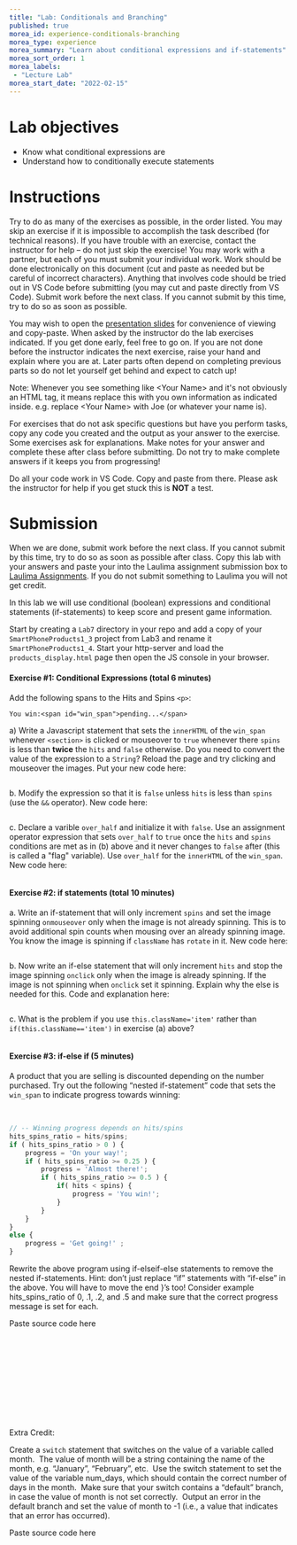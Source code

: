 ```yaml
--- 
title: "Lab: Conditionals and Branching" 
published: true 
morea_id: experience-conditionals-branching
morea_type: experience 
morea_summary: "Learn about conditional expressions and if-statements"
morea_sort_order: 1 
morea_labels:
 - "Lecture Lab"
morea_start_date: "2022-02-15"
---
```

# Lab objectives
- Know what conditional expressions are
- Understand how to conditionally execute statements

# Instructions
Try to do as many of the exercises as possible, in the order listed. You may skip an exercise if it is impossible to accomplish the task described (for technical reasons). If you have trouble with an exercise, contact the instructor for help – do not just skip the exercise! You may work with a partner, but each of you must submit your individual work. Work should be done electronically on this document (cut and paste as needed but be careful of incorrect characters). Anything that involves code should be tried out in VS Code before submitting (you may cut and paste directly from VS Code). Submit work before the next class. If you cannot submit by this time, try to do so as soon as possible.

You may wish to open the [presentation slides](ITM352_flow_control_I.pptx) for convenience of viewing and copy-paste. When asked by the instructor do the lab exercises indicated. If you get done early, feel free to go on. If you are not done before the instructor indicates the next exercise, raise your hand and explain where you are at. Later parts often depend on completing previous parts so do not let yourself get behind and expect to catch up!

Note: Whenever you see something like \<Your Name\> and it's not obviously an HTML tag, it means replace this with you own information as indicated inside. e.g. replace \<Your Name\> with Joe (or whatever your name is).

For exercises that do not ask specific questions but have you perform tasks, copy any code you created and the output as your answer to the exercise. Some exercises ask for explanations. Make notes for your answer and complete these after class before submitting. Do not try to make complete answers if it keeps you from progressing!

Do all your code work in VS Code. Copy and paste from there. Please ask the instructor for help if you get stuck this is **NOT** a test.

# Submission
When we are done, submit work before the next class. If you cannot submit by this time, try to do so as soon as possible after class. Copy this lab with your answers and paste your into the Laulima assignment submission box to [Laulima Assignments](https://laulima.hawaii.edu). If you do not submit something to Laulima you will not get credit.
 
In this lab we will use conditional (boolean) expressions and conditional statements (if-statements) to keep score and present game information.

Start by creating a `Lab7` directory in your repo and add a copy of your `SmartPhoneProducts1_3` project from Lab3 and rename it  `SmartPhoneProducts1_4`. Start your http-server and load the `products_display.html` page then open the JS console in your browser. 


#### Exercise #1: Conditional Expressions (total 6 minutes)
Add the following spans to the Hits and Spins `<p>`:
```
You win:<span id="win_span">pending...</span>
```

a) Write a Javascript statement that sets the `innerHTML` of the `win_span` whenever `<section>` is clicked or mouseover to `true` whenever there `spins`  is less than **twice** the `hits` and `false` otherwise. Do you need to convert the value of the expression to a `String`? Reload the page and try clicking and mouseover the images. Put your new code here:
```

```

b. Modify the expression so that it is `false` unless `hits` is less than `spins` (use the `&&` operator). New code here:
```

```

c. Declare a varible `over_half` and initialize it with `false`. Use an assignment operator expression that sets `over_half` to `true` once the `hits` and `spins` conditions are met as in (b) above and it never changes to `false` after (this is called a "flag" variable). Use `over_half` for the `innerHTML` of the `win_span`. New code here:
```

```

#### Exercise #2: if statements (total 10 minutes)

a. Write an if-statement that will only increment `spins` and set the image spinning `onmouseover` only when the image is not already spinning. This is to avoid additional spin counts when mousing over an already spinning image. You know the image is spinning if `className` has `rotate` in it. New code here:
```

```

b. Now write an if-else statement that will only increment `hits` and stop the image spinning `onclick` only when the image is already spinning. If the image is not spinning when `onclick` set it spinning. Explain why the else is needed for this. Code and explanation here:
```

```

c. What is the problem if you use `this.className='item'` rather than `if(this.className=='item')` in exercise (a) above?
```

```


#### Exercise #3: if-else if (5 minutes)

A product that you are selling is discounted depending on the number purchased. Try out the following “nested if-statement” code that sets the `win_span` to indicate progress towards winning:

 
```Javascript
// -- Winning progress depends on hits/spins
hits_spins_ratio = hits/spins;
if ( hits_spins_ratio > 0 ) {
    progress = 'On your way!';
    if ( hits_spins_ratio >= 0.25 ) {
        progress = 'Almost there!';
        if ( hits_spins_ratio >= 0.5 ) {
            if( hits < spins) { 
                progress = 'You win!';
            }
        }
    }
}
else {
    progress = 'Get going!' ;
}

```



Rewrite the above program using if-elseif-else statements to remove the nested if-statements. Hint: don’t just replace “if” statements with “if-else” in the above. You will have to move the end }’s too! Consider example hits_spins_ratio of 0, .1, .2, and .5 and make sure that the correct progress message is set for each.

Paste source code here
```



````
 

 

 

 

Extra Credit:



Create a `switch` statement that switches on the value of a variable called month.  The value of month will be a string containing the name of the month, e.g. “January”, “February”, etc.  Use the switch statement to set the value of the variable num_days, which should contain the correct number of days in the month.  Make sure that your switch contains a “default” branch, in case the value of month is not set correctly.  Output an error in the default branch and set the value of month to -1 (i.e., a value that indicates that an error has occurred).



Paste source code here

